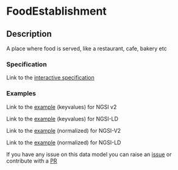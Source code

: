 # FoodEstablishment

## Description 

A place where food is served, like a restaurant, cafe, bakery etc
### Specification

Link to the [interactive specification](https://swagger.lab.fiware.org/?url=https://raw.githubusercontent.com/dpatil-fw/dataModel.PointOfInterest/master/FoodEstablishment/swagger.yaml)

### Examples

Link to the [example](https://raw.githubusercontent.com/dpatil-fw/dataModel.PointOfInterest/master/FoodEstablishment/examples/example.json) (keyvalues) for NGSI v2

Link to the [example](https://raw.githubusercontent.com/dpatil-fw/dataModel.PointOfInterest/master/FoodEstablishment/examples/example.jsonld) (keyvalues) for NGSI-LD

Link to the [example](https://raw.githubusercontent.com/dpatil-fw/dataModel.PointOfInterest/master/FoodEstablishment/examples/example-normalized.json) (normalized) for NGSI-V2

Link to the [example](https://raw.githubusercontent.com/dpatil-fw/dataModel.PointOfInterest/master/FoodEstablishment/examples/example-normalized.jsonld) (normalized) for NGSI-LD

If you have any issue on this data model you can raise an [issue](https://github.com/smart-data-models/dataModel.PointOfInterest/issues)  or contribute with a [PR](https://github.com/smart-data-models/dataModel.PointOfInterest/pulls)